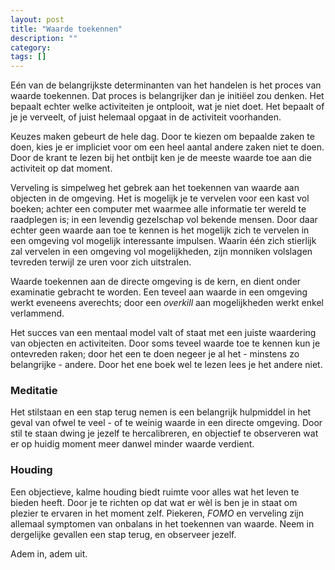 ```yaml
---
layout: post
title: "Waarde toekennen"
description: ""
category:
tags: []
---
```

Eén van de belangrijkste determinanten van het handelen is het proces van waarde toekennen. Dat proces is belangrijker dan je initiëel zou denken. Het bepaalt echter welke activiteiten je ontplooit, wat je niet doet. Het bepaalt of je je verveelt, of juist helemaal opgaat in de activiteit voorhanden.

Keuzes maken gebeurt de hele dag. Door te kiezen om bepaalde zaken te doen, kies je er impliciet voor om een heel aantal andere zaken niet te doen. Door de krant te lezen bij het ontbijt ken je de meeste waarde toe aan die activiteit op dat moment.

Verveling is simpelweg het gebrek aan het toekennen van waarde aan objecten in de omgeving. Het is mogelijk je te vervelen voor een kast vol boeken; achter een computer met waarmee alle informatie ter wereld te raadplegen is; in een levendig gezelschap vol bekende mensen. Door daar echter geen waarde aan toe te kennen is het mogelijk zich te vervelen in een omgeving vol mogelijk interessante impulsen. Waarin één zich stierlijk zal vervelen in een omgeving vol mogelijkheden, zijn monniken volslagen tevreden terwijl ze uren voor zich uitstralen.

Waarde toekennen aan de directe omgeving is de kern, en dient onder examinatie gebracht te worden. Een teveel aan waarde in een omgeving werkt eveneens averechts; door een *overkill* aan mogelijkheden werkt enkel verlammend.

Het succes van een mentaal model valt of staat met een juiste waardering van objecten en activiteiten. Door soms teveel waarde toe te kennen kun je ontevreden raken; door het een te doen negeer je al het - minstens zo belangrijke - andere. Door het ene boek wel te lezen lees je het andere niet.

### Meditatie
Het stilstaan en een stap terug nemen is een belangrijk hulpmiddel in het geval van ofwel te veel - of te weinig waarde in een directe omgeving. Door stil te staan dwing je jezelf te hercalibreren, en objectief te observeren wat er op huidig moment meer danwel minder waarde verdient.

### Houding
Een objectieve, kalme houding biedt ruimte voor alles wat het leven te bieden heeft. Door je te richten op dat wat er wèl is ben je in staat om plezier te ervaren in het moment zelf. Piekeren, *FOMO* en verveling zijn allemaal symptomen van onbalans in het toekennen van waarde. Neem in dergelijke gevallen een stap terug, en observeer jezelf.

Adem in, adem uit.
